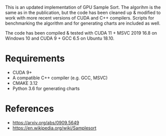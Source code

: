 This is an updated implementation of GPU Sample Sort. The algorihm is the same as in the publication, but the code has been cleaned up & modified to work with more recent versions of CUDA and C++ compilers. Scripts for benchmarking the algorithm and for generating charts are included as well.

The code has been compiled & tested with CUDA 11 + MSVC 2019 16.8 on Windows 10 and CUDA 9 + GCC 6.5 on Ubuntu 18.10.

# Requirements

* CUDA 9+
* A compatible C++ compiler (e.g. GCC, MSVC)
* CMAKE 3.12
* Python 3.6 for generating charts

# References

* https://arxiv.org/abs/0909.5649
* https://en.wikipedia.org/wiki/Samplesort
